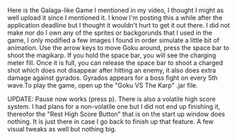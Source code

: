 Here is the Galaga-like Game I mentioned in my video, I thought I might as well upload it since I mentioned it. I know I'm posting this a while after the application deadline but I thought it wouldn't hurt to get it out there. I did not make nor do I own any of the sprites or backgorunds that I used in the game, I only modified a few images I found in order simulate a little bit of animation. Use the arrow keys to move Goku around, press the space bar to shoot the magikarp. If you hold the space bar, you will see the charging meter fill. Once it is full, you can release the space bar to shoot a charged shot which does not disappear after hitting an enemy, it also does extra damage against gyrados. Gyrados appears for a boss fight on every 5th wave.To play the game, open up the "Goku VS The Karp" .jar file.  

UPDATE: Pause now works (press p). There is also a volatile high score system. I had plans for a non-volatile one but I did not end up finishing it, thereofor the "Rest High Score Button" that is on the start up window does nothing. It is just there in case I go back to finish up that feature. A few visual tweaks as well but nothing big.
